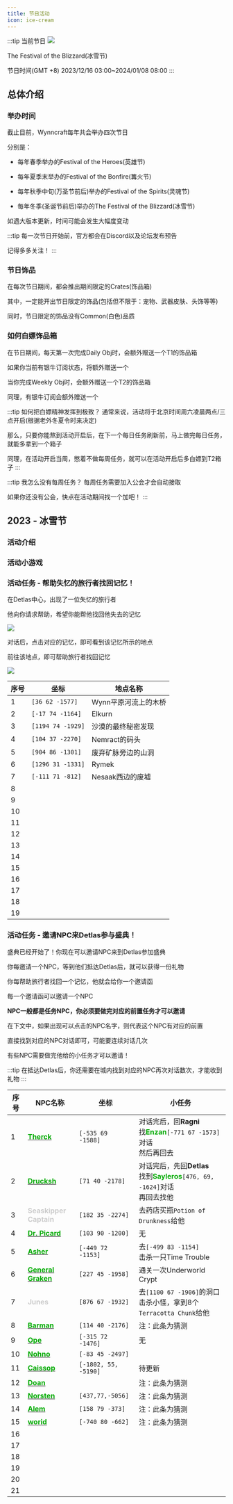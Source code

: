 ```yaml
---
title: 节日活动
icon: ice-cream
---
```


:::tip 当前节日
![](/assets/img/festival.jpg)

The Festival of the Blizzard(冰雪节)

节日时间(GMT +8) 2023/12/16 03:00~2024/01/08 08:00
:::
## 总体介绍

### 举办时间
截止目前，Wynncraft每年共会举办四次节日

分别是：

+ 每年春季举办的Festival of the Heroes(英雄节)

+ 每年夏季末举办的Festival of the Bonfire(篝火节)

+ 每年秋季中旬(万圣节前后)举办的Festival of the Spirits(灵魂节)

+ 每年冬季(圣诞节前后)举办的The Festival of the Blizzard(冰雪节)

如遇大版本更新，时间可能会发生大幅度变动

:::tip
每一次节日开始前，官方都会在Discord以及论坛发布预告

记得多多关注！
:::

### 节日饰品

在每次节日期间，都会推出期间限定的Crates(饰品箱)

其中，一定能开出节日限定的饰品(包括但不限于：宠物、武器皮肤、头饰等等)

同时，节日限定的饰品没有Common(白色)品质

### 如何白嫖饰品箱

在节日期间，每天第一次完成Daily Obj时，会额外赠送一个T1的饰品箱

如果你当前有银牛订阅状态，将额外赠送一个

当你完成Weekly Obj时，会额外赠送一个T2的饰品箱

同理，有银牛订阅会额外赠送一个

:::tip 如何把白嫖精神发挥到极致？
通常来说，活动将于北京时间周六凌晨两点/三点开启(根据老外冬夏令时来决定)

那么，只要你能熬到活动开启后，在下一个每日任务刷新前，马上做完每日任务，就能多拿到一个箱子

同理，在活动开启当周，憋着不做每周任务，就可以在活动开启后多白嫖到T2箱子
:::

:::tip 我怎么没有每周任务？
每周任务需要加入公会才会自动接取

如果你还没有公会，快点在活动期间找一个加吧！
:::

## 2023 - 冰雪节
### 活动介绍

### 活动小游戏

### 活动任务 - 帮助失忆的旅行者找回记忆！

在Detlas中心，出现了一位失忆的旅行者

他向你请求帮助，希望你能帮他找回他失去的记忆

![](/assets/img/festival1.jpg)

对话后，点击对应的记忆，即可看到该记忆所示的地点

前往该地点，即可帮助旅行者找回记忆

![](/assets/img/festival2.jpg)

| 序号 | 坐标 | 地点名称 |
| --- | --- | --- |
| 1 | `[36 62 -1577]` | Wynn平原河流上的木桥 |
| 2 | `[-17 74 -1164]` | Elkurn |
| 3 | `[1194 74 -1929]` | 沙漠的最终秘密发现 |
| 4 | `[104 37 -2270]` | Nemract的码头 |
| 5 | `[904 86 -1301]` | 废弃矿脉旁边的山洞 |
| 6 | `[1296 31 -1331]` | Rymek |
| 7 | `[-111 71 -812]` | Nesaak西边的废墟 |
| 8 | | |
| 9 | | |
| 10 | | |
| 11 | | |
| 12 | | |
| 13 | | |
| 14 | | |
| 15 | | |
| 16 | | |
| 17 | | |
| 18 | | |
| 19 | | |

### 活动任务 - 邀请NPC来Detlas参与盛典！

盛典已经开始了！你现在可以邀请NPC来到Detlas参加盛典

你每邀请一个NPC，等到他们抵达Detlas后，就可以获得一份礼物

你每帮助旅行者找回一个记忆，他就会给你一个邀请函

每一个邀请函可以邀请一个NPC

**NPC一般都是任务NPC，你必须要做完对应的前置任务才可以邀请**

在下文中，如果出现可以点击的NPC名字，则代表这个NPC有对应的前置

直接找到对应的NPC对话即可，可能要连续对话几次

有些NPC需要做完他给的小任务才可以邀请！

:::tip
在抵达Detlas后，你还需要在城内找到对应的NPC再次对话数次，才能收到礼物
:::

| 序号 | NPC名称 | 坐标  | 小任务 |
| --- | --- | ---  | --- |
| 1 | [<font color=00AA00>**Therck**</font> ](/WynncraftCNguide/quests/lvl1-10/level%201%20-%20ZEnzan's%20Brother.html)| `[-535 69 -1588]` | 对话完后，回**Ragni**<br>找<font color=00AA00>**Enzan**</font>`[-771 67 -1573]`对话<br> 然后再回去  |
| 2 | [<font color=00AA00>**Drucksh**</font>](/WynncraftCNguide/quests/lvl11-20/level%2020%20-%20Grave%20Digger.html) | `[71 40 -2178]` | 对话完后，先回**Detlas**<br>找到<font color=00AA00>**Sayleros**</font>`[476, 69, -1624]`对话<br>再回去找他 |
| 3 | <font color=CCCCCC>**Seaskipper Captain**</font>  | `[182 35 -2274]` | 去药店买瓶`Potion of Drunkness`给他 |
| 4 | [<font color=00AA00>**Dr. Picard**</font>](/WynncraftCNguide/quests/lvl21-30/level%2025%20-%20Recover%20The%20Past.html) | `[103 90 -1200]` | 无 |
| 5 | [<font color=00AA00>**Asher**</font>](/WynncraftCNguide/quests/lvl21-30/level%2027%20-%20Déjà%20vu.html) | `[-449 72 -1153]` | 去`[-499 83 -1154]`<br> 击杀一只Time Trouble |
| 6 | [<font color=00AA00>**General Graken**</font>](/WynncraftCNguide/quests/lvl21-30/level%2021%20-%20The%20Dark%20Descent.html) | `[227 45 -1958]` | 通关一次Underworld Crypt |
| 7 | <font color=CCCCCC>**Junes**</font> | `[876 67 -1932]` | 去`[1100 67 -1906]`的洞口击杀小怪，拿到8个`Terracotta Chunk`给他 |
| 8 | [<font color=00AA00>**Barman**</font>](/WynncraftCNguide/quests/lvl21-30/level%2028%20-%20Misadventure%20on%20the%20Sea.html) | `[114 40 -2176]` | 注：此条为猜测 |
| 9 | [<font color=00AA00>**Ope**</font>](/WynncraftCNguide/quests/lvl11-20/level%2016%20-%20Supply%20and%20Delivery.html) | `[-315 72 -1476]` | 无 |
| 10 | [<font color=00AA00>**Nohno**</font>](/WynncraftCNguide/quests/lvl21-30/level%2023%20-%20Cluck%20Cluck.html) | `[-83 45 -2497]` |  |
| 11 | [<font color=00AA00>**Caissop**</font>](/WynncraftCNguide/quests/lvl51-60/level%2053%20-%20Master%20Piece.html) | `[-1802, 55, -5190]` | 待更新 |
| 12 | [<font color=00AA00>**Doan**</font>](/WynncraftCNguide/quests/lvl71-80/level%2074%20-%20Aquiring%20of%20Credentials.html) |  | 注：此条为猜测 |
| 13 | [<font color=00AA00>**Norsten**</font>](/WynncraftCNguide/quests/lvl81-90/level%2083%20-%20A%20Maradurs%20Due.html) | `[437,77,-5056]` | 注：此条为猜测 |
| 14 | [<font color=00AA00>**Alem**</font>](/WynncraftCNguide/quests/lvl41-50/level%2050%20-%20A%20Grave%20Mistake.html) | `[158 79 -373]` | 注：此条为猜测 |
| 15 | [<font color=00AA00>**worid**</font>](/WynncraftCNguide/quests/lvl51-60/level%2052%20-%20Jungle%20Fever.html) | `[-740 80 -662]` | 注：此条为猜测 |
| 16 |  |  |  |
| 17 |  |  |  |
| 18 |  |  |  |
| 19 |  |  |  |
| 20 |  |  |  |
| 21 |  |  |  |

